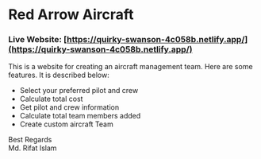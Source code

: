 # Red Arrow Aircraft

### Live Website: [https://quirky-swanson-4c058b.netlify.app/](https://quirky-swanson-4c058b.netlify.app/)

This is a website for creating an aircraft management team. 
Here are some features. It is described below:

* Select your preferred pilot and crew
* Calculate total cost
* Get pilot and crew information
* Calculate total team members added
* Create custom aircraft Team

Best Regards \
Md. Rifat Islam